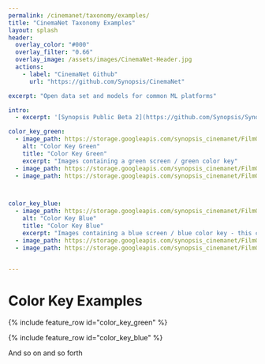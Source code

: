 ```yaml
---
permalink: /cinemanet/taxonomy/examples/
title: "CinemaNet Taxonomy Examples"
layout: splash
header:
  overlay_color: "#000"
  overlay_filter: "0.66"
  overlay_image: /assets/images/CinemaNet-Header.jpg
  actions:
    - label: "CinemaNet Github"
      url: "https://github.com/Synopsis/CinemaNet"

excerpt: "Open data set and models for common ML platforms"

intro: 
  - excerpt: '[Synopsis Public Beta 2](https://github.com/Synopsis/Synopsis-Inspector/releases) is available. Want to know more? - [join our slack channel](https://join.slack.com/t/synopsis-discuss/shared_invite/enQtODIzNjg5MzA1MDYwLTg4OGM5ZGMzZTQ3OTBjYTQzZDMyNDY0ZWM3NzFkN2YxZTE5NWI5NWQyMmZjMGE1OGYyZmExMWFlZWVkMDE4ZWQ)'

color_key_green:
  - image_path: https://storage.googleapis.com/synopsis_cinemanet/FilmGrab/the-disaster-artist/the-disaster-artist_33.jpeg
    alt: "Color Key Green"
    title: "Color Key Green"    
    excerpt: "Images containing a green screen / green color key"
  - image_path: https://storage.googleapis.com/synopsis_cinemanet/FilmGrab/the-disaster-artist/the-disaster-artist_33.jpeg
  - image_path: https://storage.googleapis.com/synopsis_cinemanet/FilmGrab/the-disaster-artist/the-disaster-artist_33.jpeg



color_key_blue:
  - image_path: https://storage.googleapis.com/synopsis_cinemanet/FilmGrab/2046/2046_44.jpeg
    alt: "Color Key Blue"
    title: "Color Key Blue"
    excerpt: "Images containing a blue screen / blue color key - this clearly needs to be updated!"
  - image_path: https://storage.googleapis.com/synopsis_cinemanet/FilmGrab/2046/2046_44.jpeg
  - image_path: https://storage.googleapis.com/synopsis_cinemanet/FilmGrab/2046/2046_44.jpeg


---
```



# Color Key Examples

{% include feature_row id="color_key_green"  %}

{% include feature_row id="color_key_blue"  %}



And so on and so forth

